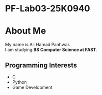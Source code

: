 # PF-Lab03-25K0940

# About Me

My name is Ali Hamad Panhwar.  
I am studying **BS Computer Science at FAST**.  

## Programming Interests
- C 
- Python  
- Game Development
